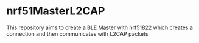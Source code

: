 nrf51MasterL2CAP
================

This repository aims to create a BLE Master with nrf51822 which creates a connection and then communicates with L2CAP packets
